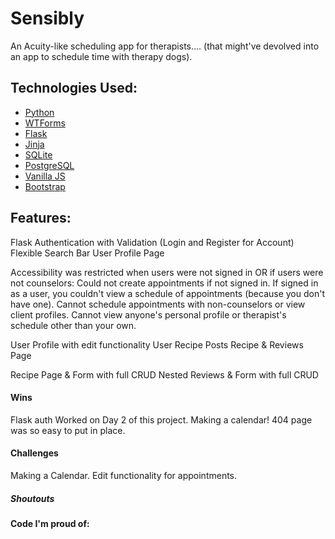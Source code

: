 # Sensibly

An Acuity-like scheduling app for therapists....
(that might've devolved into an app to schedule time with therapy dogs).

## Technologies Used: 
- [Python](https://www.python.org/)
- [WTForms](https://wtforms.readthedocs.io/en/stable/)
- [Flask](http://flask.pocoo.org/docs/1.0/)
- [Jinja](http://jinja.pocoo.org/)
- [SQLite](https://www.sqlite.org/index.html)
- [PostgreSQL](https://www.postgresql.org/)
- [Vanilla JS]()
- [Bootstrap](https://getbootstrap.com/)

## Features:
Flask Authentication with Validation (Login and Register for Account)
Flexible Search Bar
User Profile Page

Accessibility was restricted when users were not signed in OR if users were not counselors:
Could not create appointments if not signed in.
If signed in as a user, you couldn't view a schedule of appointments (because you don't have one).
Cannot schedule appointments with non-counselors or view client profiles. 
Cannot view anyone's personal profile or therapist's schedule other than your own.

User Profile with edit functionality
User Recipe Posts
Recipe & Reviews Page

Recipe Page & Form with full CRUD
Nested Reviews & Form with full CRUD


#### Wins
Flask auth Worked on Day 2 of this project.
Making a calendar!
404 page was so easy to put in place.

#### Challenges
Making a Calendar.
Edit functionality for appointments. 

##### Shoutouts

#### Code I'm proud of:

